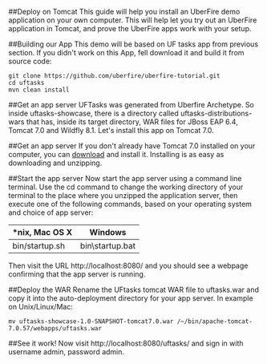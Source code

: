 ##Deploy on Tomcat
This guide will help you install an UberFire demo application on your own computer. This will help let you try out an UberFire application in Tomcat, and prove the UberFire apps work with your setup.

##Building our App
This demo will be based on UF tasks app from previous section. If you didn't work on this App, fell download it and build it from source code:

```
git clone https://github.com/uberfire/uberfire-tutorial.git
cd uftasks
mvn clean install
```
##Get an app server
UFTasks was generated from Uberfire Archetype. So inside uftasks-showcase, there is a directory called uftasks-distributions-wars that has, inside its target directory, WAR files for JBoss EAP 6.4, Tomcat 7.0 and Wildfly 8.1. Let's install this app on Tomcat 7.0.

##Get an app server
If you don't already have Tomcat 7.0 installed on your computer, you can [download](http://tomcat.apache.org/download-70.cgi) and install it. Installing is as easy as downloading and unzipping.

##Start the app server
Now start the app server using a command line terminal. Use the cd command to change the working directory of your terminal to the place where you unzipped the application server, then execute one of the following commands, based on your operating system and choice of app server:

| *nix, Mac OS X | Windows |
| -- | -- |
| bin/startup.sh | bin\startup.bat |

Then visit the URL http://localhost:8080/ and you should see a webpage confirming that the app server is running.

##Deploy the WAR
Rename the UFtasks tomcat WAR file to uftasks.war and copy it into the auto-deployment directory for your app server. In example on Unix/Linux/Mac:
```
mv uftasks-showcase-1.0-SNAPSHOT-tomcat7.0.war /~/bin/apache-tomcat-7.0.57/webapps/uftasks.war
```
##See it work!
Now visit http://localhost:8080/uftasks/ and sign in with username admin, password admin.

